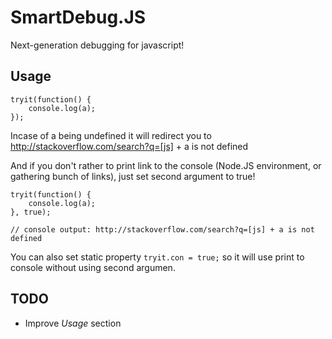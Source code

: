 # SmartDebug.JS
Next-generation debugging for javascript!

## Usage

    tryit(function() {  
        console.log(a);  
    });
    
Incase of a being undefined it will redirect you to http://stackoverflow.com/search?q=[js] + a is not defined

And if you don't rather to print link to the console (Node.JS environment, or gathering bunch of links), just set second argument to true!

    tryit(function() {  
        console.log(a);  
    }, true);
    
    // console output: http://stackoverflow.com/search?q=[js] + a is not defined
    
You can also set static property `tryit.con = true;` so it will use print to console without using second argumen.

## TODO

* Improve *Usage* section
